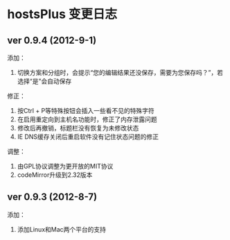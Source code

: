 hostsPlus 变更日志
====================

## ver 0.9.4 (2012-9-1)

添加：

1. 切换方案和分组时，会提示“您的编辑结果还没保存，需要为您保存吗？”，若选择“是”会自动保存

修正：

1. 按Ctrl + P等特殊按钮会插入一些看不见的特殊字符
2. 在启用重定向到主机名功能时，修正了内存泄露问题
3. 修改后再撤销，标题栏没有恢复为未修改状态
4. IE DNS缓存关闭后重启软件没有记住状态问题的修正

调整：

1. 由GPL协议调整为更开放的MIT协议
2. codeMirror升级到2.32版本


## ver 0.9.3 (2012-8-7)

添加：

1. 添加Linux和Mac两个平台的支持